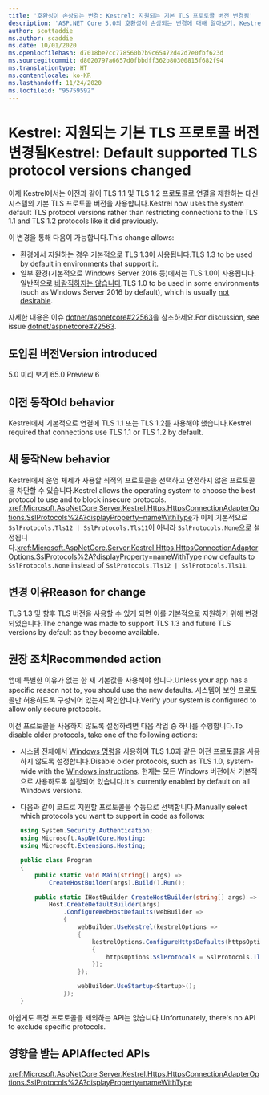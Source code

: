 ```yaml
---
title: '호환성이 손상되는 변경: Kestrel: 지원되는 기본 TLS 프로토콜 버전 변경됨'
description: 'ASP.NET Core 5.0의 호환성이 손상되는 변경에 대해 알아보기. Kestrel: 지원되는 기본 TLS 프로토콜 버전 변경됨'
author: scottaddie
ms.author: scaddie
ms.date: 10/01/2020
ms.openlocfilehash: d7018be7cc778560b7b9c65472d42d7e0fbf623d
ms.sourcegitcommit: d8020797a6657d0fbbdff362b80300815f682f94
ms.translationtype: HT
ms.contentlocale: ko-KR
ms.lasthandoff: 11/24/2020
ms.locfileid: "95759592"
---
```

# <a name="kestrel-default-supported-tls-protocol-versions-changed"></a><span data-ttu-id="ed5dd-103">Kestrel: 지원되는 기본 TLS 프로토콜 버전 변경됨</span><span class="sxs-lookup"><span data-stu-id="ed5dd-103">Kestrel: Default supported TLS protocol versions changed</span></span>

<span data-ttu-id="ed5dd-104">이제 Kestrel에서는 이전과 같이 TLS 1.1 및 TLS 1.2 프로토콜로 연결을 제한하는 대신 시스템의 기본 TLS 프로토콜 버전을 사용합니다.</span><span class="sxs-lookup"><span data-stu-id="ed5dd-104">Kestrel now uses the system default TLS protocol versions rather than restricting connections to the TLS 1.1 and TLS 1.2 protocols like it did previously.</span></span>

<span data-ttu-id="ed5dd-105">이 변경을 통해 다음이 가능합니다.</span><span class="sxs-lookup"><span data-stu-id="ed5dd-105">This change allows:</span></span>

* <span data-ttu-id="ed5dd-106">환경에서 지원하는 경우 기본적으로 TLS 1.3이 사용됩니다.</span><span class="sxs-lookup"><span data-stu-id="ed5dd-106">TLS 1.3 to be used by default in environments that support it.</span></span>
* <span data-ttu-id="ed5dd-107">일부 환경(기본적으로 Windows Server 2016 등)에서는 TLS 1.0이 사용됩니다. 일반적으로 [바람직하지는 않습니다](/security/engineering/solving-tls1-problem).</span><span class="sxs-lookup"><span data-stu-id="ed5dd-107">TLS 1.0 to be used in some environments (such as Windows Server 2016 by default), which is usually [not desirable](/security/engineering/solving-tls1-problem).</span></span>

<span data-ttu-id="ed5dd-108">자세한 내용은 이슈 [dotnet/aspnetcore#22563](https://github.com/dotnet/aspnetcore/issues/22563)을 참조하세요.</span><span class="sxs-lookup"><span data-stu-id="ed5dd-108">For discussion, see issue [dotnet/aspnetcore#22563](https://github.com/dotnet/aspnetcore/issues/22563).</span></span>

## <a name="version-introduced"></a><span data-ttu-id="ed5dd-109">도입된 버전</span><span class="sxs-lookup"><span data-stu-id="ed5dd-109">Version introduced</span></span>

<span data-ttu-id="ed5dd-110">5.0 미리 보기 6</span><span class="sxs-lookup"><span data-stu-id="ed5dd-110">5.0 Preview 6</span></span>

## <a name="old-behavior"></a><span data-ttu-id="ed5dd-111">이전 동작</span><span class="sxs-lookup"><span data-stu-id="ed5dd-111">Old behavior</span></span>

<span data-ttu-id="ed5dd-112">Kestrel에서 기본적으로 연결에 TLS 1.1 또는 TLS 1.2를 사용해야 했습니다.</span><span class="sxs-lookup"><span data-stu-id="ed5dd-112">Kestrel required that connections use TLS 1.1 or TLS 1.2 by default.</span></span>

## <a name="new-behavior"></a><span data-ttu-id="ed5dd-113">새 동작</span><span class="sxs-lookup"><span data-stu-id="ed5dd-113">New behavior</span></span>

<span data-ttu-id="ed5dd-114">Kestrel에서 운영 체제가 사용할 최적의 프로토콜을 선택하고 안전하지 않은 프로토콜을 차단할 수 있습니다.</span><span class="sxs-lookup"><span data-stu-id="ed5dd-114">Kestrel allows the operating system to choose the best protocol to use and to block insecure protocols.</span></span> <span data-ttu-id="ed5dd-115"><xref:Microsoft.AspNetCore.Server.Kestrel.Https.HttpsConnectionAdapterOptions.SslProtocols%2A?displayProperty=nameWithType>가 이제 기본적으로 `SslProtocols.Tls12 | SslProtocols.Tls11`이 아니라 `SslProtocols.None`으로 설정됩니다.</span><span class="sxs-lookup"><span data-stu-id="ed5dd-115"><xref:Microsoft.AspNetCore.Server.Kestrel.Https.HttpsConnectionAdapterOptions.SslProtocols%2A?displayProperty=nameWithType> now defaults to `SslProtocols.None` instead of `SslProtocols.Tls12 | SslProtocols.Tls11`.</span></span>

## <a name="reason-for-change"></a><span data-ttu-id="ed5dd-116">변경 이유</span><span class="sxs-lookup"><span data-stu-id="ed5dd-116">Reason for change</span></span>

<span data-ttu-id="ed5dd-117">TLS 1.3 및 향후 TLS 버전을 사용할 수 있게 되면 이를 기본적으로 지원하기 위해 변경되었습니다.</span><span class="sxs-lookup"><span data-stu-id="ed5dd-117">The change was made to support TLS 1.3 and future TLS versions by default as they become available.</span></span>

## <a name="recommended-action"></a><span data-ttu-id="ed5dd-118">권장 조치</span><span class="sxs-lookup"><span data-stu-id="ed5dd-118">Recommended action</span></span>

<span data-ttu-id="ed5dd-119">앱에 특별한 이유가 없는 한 새 기본값을 사용해야 합니다.</span><span class="sxs-lookup"><span data-stu-id="ed5dd-119">Unless your app has a specific reason not to, you should use the new defaults.</span></span> <span data-ttu-id="ed5dd-120">시스템이 보안 프로토콜만 허용하도록 구성되어 있는지 확인합니다.</span><span class="sxs-lookup"><span data-stu-id="ed5dd-120">Verify your system is configured to allow only secure protocols.</span></span>

<span data-ttu-id="ed5dd-121">이전 프로토콜을 사용하지 않도록 설정하려면 다음 작업 중 하나를 수행합니다.</span><span class="sxs-lookup"><span data-stu-id="ed5dd-121">To disable older protocols, take one of the following actions:</span></span>

* <span data-ttu-id="ed5dd-122">시스템 전체에서 [Windows 명령](../../../../framework/network-programming/tls.md#configuring-schannel-protocols-in-the-windows-registry)을 사용하여 TLS 1.0과 같은 이전 프로토콜을 사용하지 않도록 설정합니다.</span><span class="sxs-lookup"><span data-stu-id="ed5dd-122">Disable older protocols, such as TLS 1.0, system-wide with the [Windows instructions](../../../../framework/network-programming/tls.md#configuring-schannel-protocols-in-the-windows-registry).</span></span> <span data-ttu-id="ed5dd-123">현재는 모든 Windows 버전에서 기본적으로 사용하도록 설정되어 있습니다.</span><span class="sxs-lookup"><span data-stu-id="ed5dd-123">It's currently enabled by default on all Windows versions.</span></span>
* <span data-ttu-id="ed5dd-124">다음과 같이 코드로 지원할 프로토콜을 수동으로 선택합니다.</span><span class="sxs-lookup"><span data-stu-id="ed5dd-124">Manually select which protocols you want to support in code as follows:</span></span>

    ```csharp
    using System.Security.Authentication;
    using Microsoft.AspNetCore.Hosting;
    using Microsoft.Extensions.Hosting;

    public class Program
    {
        public static void Main(string[] args) =>
            CreateHostBuilder(args).Build().Run();

        public static IHostBuilder CreateHostBuilder(string[] args) =>
            Host.CreateDefaultBuilder(args)
                .ConfigureWebHostDefaults(webBuilder =>
                {
                    webBuilder.UseKestrel(kestrelOptions =>
                    {
                        kestrelOptions.ConfigureHttpsDefaults(httpsOptions =>
                        {
                            httpsOptions.SslProtocols = SslProtocols.Tls12 | SslProtocols.Tls13;
                        });
                    });

                    webBuilder.UseStartup<Startup>();
                });
    }
    ```

<span data-ttu-id="ed5dd-125">아쉽게도 특정 프로토콜을 제외하는 API는 없습니다.</span><span class="sxs-lookup"><span data-stu-id="ed5dd-125">Unfortunately, there's no API to exclude specific protocols.</span></span>

## <a name="affected-apis"></a><span data-ttu-id="ed5dd-126">영향을 받는 API</span><span class="sxs-lookup"><span data-stu-id="ed5dd-126">Affected APIs</span></span>

<xref:Microsoft.AspNetCore.Server.Kestrel.Https.HttpsConnectionAdapterOptions.SslProtocols%2A?displayProperty=nameWithType>

<!--

### Category

ASP.NET Core

### Affected APIs

`P:Microsoft.AspNetCore.Server.Kestrel.Https.HttpsConnectionAdapterOptions.SslProtocols`

-->
